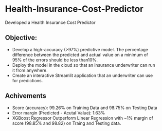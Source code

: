 # Health-Insurance-Cost-Predictor
Developed a Health Insurance Cost Predictor 

## Objective:
- Develop a high-accuracy (>97%) predictive model. The percentage difference between the predicted and actual value on a minimum of 95% of the errors should be less than10%.
- Deploy the model in the cloud so that an insurance underwriter can run it from anywhere.
- Create an interactive Streamlit application that an underwriter can use for predictions.

## Achivements
- Score (accuracy): 99.26% on Training Data and  98.75% on Testing Data
- Error margin (Predicted - Acutal Value): 1.63%
- XGBoost Regressor Outperform Linear Regression with ~1% margin of score (98.85% and 98.82) on Traing and Testing data.
